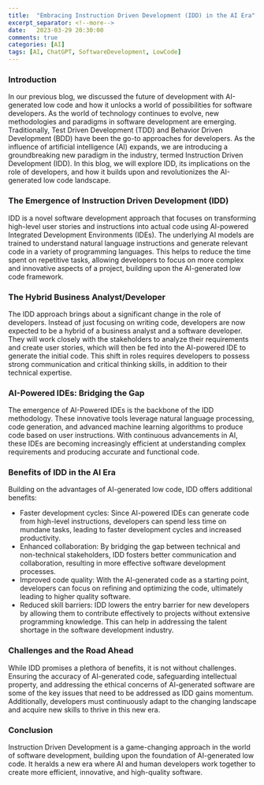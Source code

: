 ```yaml
---
title:  "Embracing Instruction Driven Development (IDD) in the AI Era"
excerpt_separator: <!--more-->
date:   2023-03-29 20:30:00
comments: true
categories: [AI]
tags: [AI, ChatGPT, SoftwareDevelopment, LowCode]
---
```


### Introduction

In our previous blog, we discussed the future of development with AI-generated low code and how it unlocks a world of possibilities for software developers. As the world of technology continues to evolve, new methodologies and paradigms in software development are emerging. Traditionally, Test Driven Development (TDD) and Behavior Driven Development (BDD) have been the go-to approaches for developers. As the influence of artificial intelligence (AI) expands, we are introducing a groundbreaking new paradigm in the industry, termed Instruction Driven Development (IDD). In this blog, we will explore IDD, its implications on the role of developers, and how it builds upon and revolutionizes the AI-generated low code landscape.
<!--more-->

### The Emergence of Instruction Driven Development (IDD)

IDD is a novel software development approach that focuses on transforming high-level user stories and instructions into actual code using AI-powered Integrated Development Environments (IDEs). The underlying AI models are trained to understand natural language instructions and generate relevant code in a variety of programming languages. This helps to reduce the time spent on repetitive tasks, allowing developers to focus on more complex and innovative aspects of a project, building upon the AI-generated low code framework.

### The Hybrid Business Analyst/Developer

The IDD approach brings about a significant change in the role of developers. Instead of just focusing on writing code, developers are now expected to be a hybrid of a business analyst and a software developer. They will work closely with the stakeholders to analyze their requirements and create user stories, which will then be fed into the AI-powered IDE to generate the initial code. This shift in roles requires developers to possess strong communication and critical thinking skills, in addition to their technical expertise.

### AI-Powered IDEs: Bridging the Gap

The emergence of AI-Powered IDEs is the backbone of the IDD methodology. These innovative tools leverage natural language processing, code generation, and advanced machine learning algorithms to produce code based on user instructions. With continuous advancements in AI, these IDEs are becoming increasingly efficient at understanding complex requirements and producing accurate and functional code.

### Benefits of IDD in the AI Era

Building on the advantages of AI-generated low code, IDD offers additional benefits:

- Faster development cycles: Since AI-powered IDEs can generate code from high-level instructions, developers can spend less time on mundane tasks, leading to faster development cycles and increased productivity.
- Enhanced collaboration: By bridging the gap between technical and non-technical stakeholders, IDD fosters better communication and collaboration, resulting in more effective software development processes.
- Improved code quality: With the AI-generated code as a starting point, developers can focus on refining and optimizing the code, ultimately leading to higher quality software.
- Reduced skill barriers: IDD lowers the entry barrier for new developers by allowing them to contribute effectively to projects without extensive programming knowledge. This can help in addressing the talent shortage in the software development industry.

### Challenges and the Road Ahead

While IDD promises a plethora of benefits, it is not without challenges. Ensuring the accuracy of AI-generated code, safeguarding intellectual property, and addressing the ethical concerns of AI-generated software are some of the key issues that need to be addressed as IDD gains momentum. Additionally, developers must continuously adapt to the changing landscape and acquire new skills to thrive in this new era.

### Conclusion

Instruction Driven Development is a game-changing approach in the world of software development, building upon the foundation of AI-generated low code. It heralds a new era where AI and human developers work together to create more efficient, innovative, and high-quality software.
